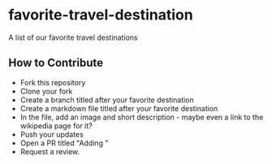 # favorite-travel-destination
A list of our favorite travel destinations

## How to Contribute
- Fork this repository
- Clone your fork
- Create a branch titled after your favorite destination
- Create a markdown file titled after your favorite destination
- In the file, add an image and short description - maybe even a link to the wikipedia page for it? 
- Push your updates
- Open a PR titled "Adding <name-of-your-favorite-destination>"
- Request a review.
